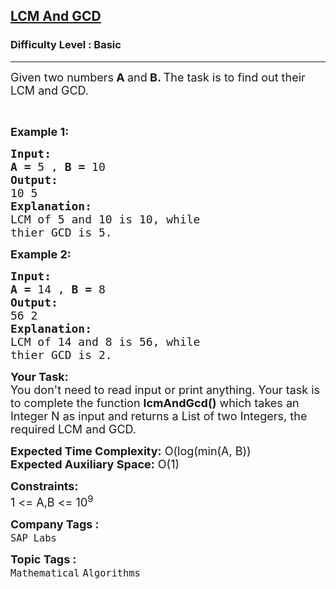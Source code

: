 <h2><a href="https://www.geeksforgeeks.org/problems/lcm-and-gcd4516/1?utm_source=geeksforgeeks&utm_medium=ml_article_practice_tab&utm_campaign=article_practice_tab">LCM And GCD</a></h2><h3>Difficulty Level : Basic</h3><hr><div class="problems_problem_content__Xm_eO"><p><span style="font-size: 18px;">Given two numbers<strong> A </strong>and<strong> B. </strong>The task is to find out their LCM and GCD.</span></p>
<p>&nbsp;</p>
<p><span style="font-size: 18px;"><strong>Example 1:</strong></span></p>
<pre><span style="font-size: 18px;"><strong>Input:</strong>
<strong>A = </strong>5 , <strong>B = </strong>10</span>
<span style="font-size: 18px;"><strong>Output:</strong></span>
<span style="font-size: 18px;">10 5</span>
<span style="font-size: 18px;"><strong>Explanation:</strong></span>
<span style="font-size: 18px;">LCM of 5 and 10 is 10, while
thier GCD is 5.</span></pre>
<p><span style="font-size: 18px;"><strong>Example 2:</strong></span></p>
<pre><span style="font-size: 18px;"><strong>Input:</strong>
<strong>A = </strong>14 , <strong>B = </strong>8</span>
<span style="font-size: 18px;"><strong>Output:</strong></span>
<span style="font-size: 18px;">56 2</span>
<span style="font-size: 18px;"><strong>Explanation:</strong></span>
<span style="font-size: 18px;">LCM of 14 and 8 is 56, while
thier GCD is 2.</span></pre>
<p><span style="font-size: 18px;"><strong>Your Task:</strong><br>You don't need to read input or print anything. Your task is to complete the function <strong>lcmAndGcd()</strong> which takes an Integer N as input and returns a List of two Integers, the required LCM and GCD.</span></p>
<p><span style="font-size: 18px;"><strong>Expected Time Complexity:</strong> O(log(min(A, B))</span><br><span style="font-size: 18px;"><strong>Expected Auxiliary Space:</strong> O(1)</span></p>
<p><span style="font-size: 18px;"><strong>Constraints:</strong></span><br><span style="font-size: 18px;">1 &lt;= A,B &lt;= 10<sup>9</sup></span></p></div><p><span style=font-size:18px><strong>Company Tags : </strong><br><code>SAP Labs</code>&nbsp;<br><p><span style=font-size:18px><strong>Topic Tags : </strong><br><code>Mathematical</code>&nbsp;<code>Algorithms</code>&nbsp;